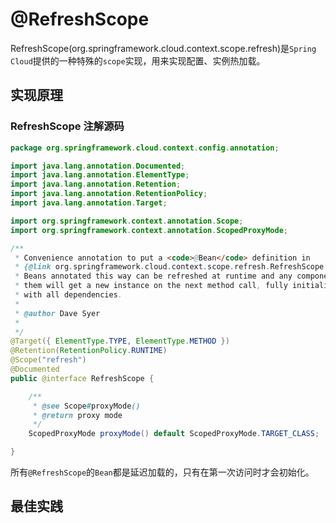 # @RefreshScope 

RefreshScope(org.springframework.cloud.context.scope.refresh)是`Spring Cloud`提供的一种特殊的`scope`实现，用来实现配置、实例热加载。

## 实现原理

### RefreshScope 注解源码
```java
package org.springframework.cloud.context.config.annotation;

import java.lang.annotation.Documented;
import java.lang.annotation.ElementType;
import java.lang.annotation.Retention;
import java.lang.annotation.RetentionPolicy;
import java.lang.annotation.Target;

import org.springframework.context.annotation.Scope;
import org.springframework.context.annotation.ScopedProxyMode;

/**
 * Convenience annotation to put a <code>@Bean</code> definition in
 * {@link org.springframework.cloud.context.scope.refresh.RefreshScope refresh scope}.
 * Beans annotated this way can be refreshed at runtime and any components that are using
 * them will get a new instance on the next method call, fully initialized and injected
 * with all dependencies.
 *
 * @author Dave Syer
 *
 */
@Target({ ElementType.TYPE, ElementType.METHOD })
@Retention(RetentionPolicy.RUNTIME)
@Scope("refresh")
@Documented
public @interface RefreshScope {

	/**
	 * @see Scope#proxyMode()
	 * @return proxy mode
	 */
	ScopedProxyMode proxyMode() default ScopedProxyMode.TARGET_CLASS;

}
```

所有`@RefreshScope`的`Bean`都是延迟加载的，只有在第一次访问时才会初始化。


## 最佳实践